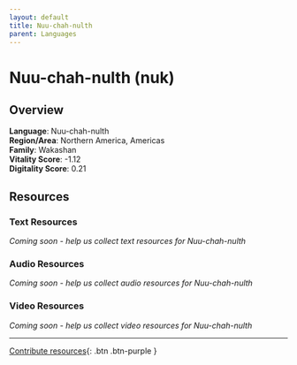 ```yaml
---
layout: default
title: Nuu-chah-nulth
parent: Languages
---
```


# Nuu-chah-nulth (nuk)

## Overview

**Language**: Nuu-chah-nulth  
**Region/Area**: Northern America, Americas  
**Family**: Wakashan  
**Vitality Score**: -1.12  
**Digitality Score**: 0.21  

## Resources

### Text Resources
*Coming soon - help us collect text resources for Nuu-chah-nulth*

### Audio Resources
*Coming soon - help us collect audio resources for Nuu-chah-nulth*

### Video Resources
*Coming soon - help us collect video resources for Nuu-chah-nulth*

---

[Contribute resources](https://fairtrain.github.io/){: .btn .btn-purple }
